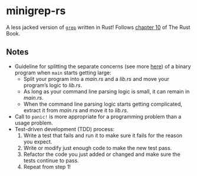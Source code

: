 # minigrep-rs
A less jacked version of [`grep`](https://en.wikipedia.org/wiki/Grep) written in Rust! Follows [chapter 10](https://doc.rust-lang.org/stable/book/ch12-00-an-io-project.html) of The Rust Book.

## Notes
- Guideline for splitting the separate concerns (see more [here](https://youtu.be/6sNmJtoKDCo?t=1121)) of a binary program when `main` starts getting large: 
    - Split your program into a _main.rs_ and a _lib.rs_ and move your program’s logic to _lib.rs_.
    - As long as your command line parsing logic is small, it can remain in _main.rs_.
    - When the command line parsing logic starts getting complicated, extract it from _main.rs_ and move it to _lib.rs_.
- Call to `panic!` is more appropriate for a programming problem than a usage problem.
- Test-driven development (TDD) process:
    1. Write a test that fails and run it to make sure it fails for the reason you expect.
    2. Write or modify just enough code to make the new test pass.
    3. Refactor the code you just added or changed and make sure the tests continue to pass.
    4. Repeat from step 1!
